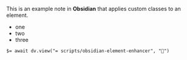 This is an example note in **Obsidian** that applies custom classes to an element.


<div class="🌟 bullet-cards"></div>

- one
- two
- three

`$= await dv.view("= scripts/obsidian-element-enhancer", "🌟")`
